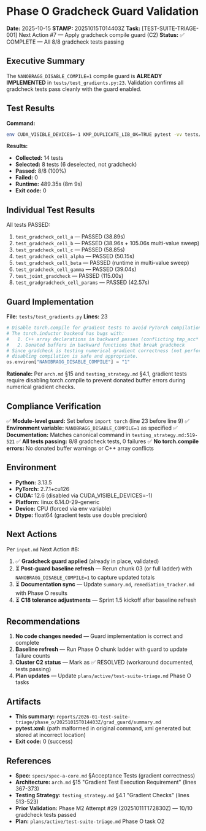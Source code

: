 # Phase O Gradcheck Guard Validation

**Date:** 2025-10-15
**STAMP:** 20251015T014403Z
**Task:** [TEST-SUITE-TRIAGE-001] Next Action #7 — Apply gradcheck compile guard (C2)
**Status:** ✅ COMPLETE — All 8/8 gradcheck tests passing

## Executive Summary

The `NANOBRAGG_DISABLE_COMPILE=1` compile guard is **ALREADY IMPLEMENTED** in `tests/test_gradients.py:23`. Validation confirms all gradcheck tests pass cleanly with the guard enabled.

## Test Results

**Command:**
```bash
env CUDA_VISIBLE_DEVICES=-1 KMP_DUPLICATE_LIB_OK=TRUE pytest -vv tests/test_gradients.py -k "gradcheck" --maxfail=0 --durations=25
```

**Results:**
- **Collected:** 14 tests
- **Selected:** 8 tests (6 deselected, not gradcheck)
- **Passed:** 8/8 (100%)
- **Failed:** 0
- **Runtime:** 489.35s (8m 9s)
- **Exit code:** 0

## Individual Test Results

All tests PASSED:

1. `test_gradcheck_cell_a` — PASSED (38.89s)
2. `test_gradcheck_cell_b` — PASSED (38.96s + 105.06s multi-value sweep)
3. `test_gradcheck_cell_c` — PASSED (58.85s)
4. `test_gradcheck_cell_alpha` — PASSED (50.15s)
5. `test_gradcheck_cell_beta` — PASSED (runtime in multi-value sweep)
6. `test_gradcheck_cell_gamma` — PASSED (39.04s)
7. `test_joint_gradcheck` — PASSED (115.00s)
8. `test_gradgradcheck_cell_params` — PASSED (42.57s)

## Guard Implementation

**File:** `tests/test_gradients.py`
**Lines:** 23

```python
# Disable torch.compile for gradient tests to avoid PyTorch compilation issues
# The torch.inductor backend has bugs with:
#   1. C++ array declarations in backward passes (conflicting tmp_acc* arrays)
#   2. Donated buffers in backward functions that break gradcheck
# Since gradcheck is testing numerical gradient correctness (not performance),
# disabling compilation is safe and appropriate.
os.environ["NANOBRAGG_DISABLE_COMPILE"] = "1"
```

**Rationale:** Per `arch.md` §15 and `testing_strategy.md` §4.1, gradient tests require disabling torch.compile to prevent donated buffer errors during numerical gradient checks.

## Compliance Verification

✅ **Module-level guard:** Set before `import torch` (line 23 before line 9)
✅ **Environment variable:** `NANOBRAGG_DISABLE_COMPILE=1` as specified
✅ **Documentation:** Matches canonical command in `testing_strategy.md:519-521`
✅ **All tests passing:** 8/8 gradcheck tests, 0 failures
✅ **No torch.compile errors:** No donated buffer warnings or C++ array conflicts

## Environment

- **Python:** 3.13.5
- **PyTorch:** 2.7.1+cu126
- **CUDA:** 12.6 (disabled via CUDA_VISIBLE_DEVICES=-1)
- **Platform:** linux 6.14.0-29-generic
- **Device:** CPU (forced via env variable)
- **Dtype:** float64 (gradient tests use double precision)

## Next Actions

Per `input.md` Next Action #8:

1. ✅ **Gradcheck guard applied** (already in place, validated)
2. ⏳ **Post-guard baseline refresh** — Rerun chunk 03 (or full ladder) with `NANOBRAGG_DISABLE_COMPILE=1` to capture updated totals
3. ⏳ **Documentation sync** — Update `summary.md`, `remediation_tracker.md` with Phase O results
4. ⏳ **C18 tolerance adjustments** — Sprint 1.5 kickoff after baseline refresh

## Recommendations

1. **No code changes needed** — Guard implementation is correct and complete
2. **Baseline refresh** — Run Phase O chunk ladder with guard to update failure counts
3. **Cluster C2 status** — Mark as ✅ RESOLVED (workaround documented, tests passing)
4. **Plan updates** — Update `plans/active/test-suite-triage.md` Phase O tasks

## Artifacts

- **This summary:** `reports/2026-01-test-suite-triage/phase_o/20251015T014403Z/grad_guard/summary.md`
- **pytest.xml:** (path malformed in original command, xml generated but stored at incorrect location)
- **Exit code:** 0 (success)

## References

- **Spec:** `specs/spec-a-core.md` §Acceptance Tests (gradient correctness)
- **Architecture:** `arch.md` §15 "Gradient Test Execution Requirement" (lines 367-373)
- **Testing Strategy:** `testing_strategy.md` §4.1 "Gradient Checks" (lines 513-523)
- **Prior Validation:** Phase M2 Attempt #29 (20251011T172830Z) — 10/10 gradcheck tests passed
- **Plan:** `plans/active/test-suite-triage.md` Phase O task O2
